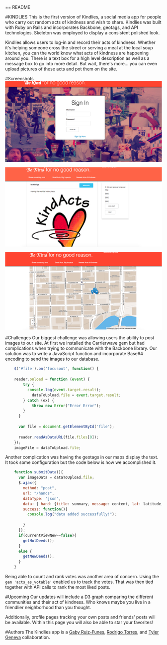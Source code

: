 == README

#KINDLIES
This is the first version of Kindlies, a social media app for people who carry out random acts of kindness and wish to share.  Kindlies was built with Ruby on Rails and incorporates Backbone, geotags, and API technologies. Skeleton was employed to display a consistent polished look.

Kindlies allows users to log-in and record their acts of kindness.  Whether it's helping someone cross the street or serving a meal at the local soup kitchen, you can the world know what acts of kindness are happening around you.  There is a text box for a high level description as well as a message box to go into more detail.  But wait, there's more... you can even upload pictures of these acts and pot them on the site.


#Screenshots
![Log_in Page](/log_in.png)

![Post Page](/post.png)

![Map Page](/map.png)

#Challenges
Our biggest challenge was allowing users the ability to post images to our site.  At first we installed the Carrierwave gem but had complications when trying to communicate with the Backbone library.  Our solution was to write a JavaScript function and incorporate Base64 encoding to send the images to our database.

```javascript
    $('#file').on('focusout', function() {

    reader.onload = function (event) {
        try {
          console.log(event.target.result);
            dataToUpload.file = event.target.result;
        } catch (ex) {
            throw new Error("Error Error");
        }
      }

      var file = document.getElementById('file');

      reader.readAsDataURL(file.files[0]);
    });
    imageFile = dataToUpload.file;
```

Another complication was having the geotags in our maps display the text.  It took some configuration but the code below is how we accomplished it.

```javascript
    function submitData(){
      var imageData = dataToUpload.file;
      $.ajax({
        method: "post",
        url: "/hands",
        dataType: 'json',
        data: { hand: {title: summary, message: content, lat: latitude, long: longitude, image: imageData     }, authenticity_token: token },
        success: function(){
          console.log("data added successfully!");

        }
      });
      if(currentViewNew==false){
        getHotDeeds();
      }
      else {
        getNewDeeds();
      }
    }
```

Being able to count and rank votes was another area of concern.  Using the `gem 'acts_as_votable'` enabled us to track the votes.  That was then tied together with API calls to rank the most liked posts.


#Upcoming
Our updates will include a D3 graph comparing the different communities and their act of kindness.  Who knows maybe you live in a friendlier neighborhood than you thought.

Additionally,  profile pages tracking your own posts and friends' posts will be available.  Within this page you will also be able to star your favorites!


#Authors
The Kindlies app is a [Gaby Ruiz-Funes](https://github.com/mightyGaby), [Rodrigo Torres](https://github.com/rtone1), and [Tyler Geneva](https://github.com/ctylerg) collaboration.
